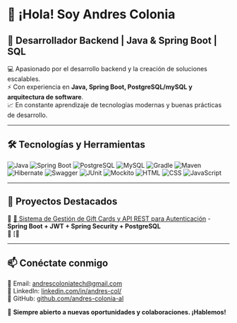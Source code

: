 # 👋 ¡Hola! Soy **Andres Colonia**  
## 🚀 Desarrollador Backend | Java & Spring Boot | SQL 

💻 Apasionado por el desarrollo backend y la creación de soluciones escalables.  
⚡ Con experiencia en **Java, Spring Boot, PostgreSQL/mySQL y arquitectura de software**.  
📈 En constante aprendizaje de tecnologías modernas y buenas prácticas de desarrollo.  

---

## 🛠️ **Tecnologías y Herramientas**  
![Java](https://img.shields.io/badge/Java-ED8B00?style=for-the-badge&logo=java&logoColor=white)
![Spring Boot](https://img.shields.io/badge/Spring_Boot-6DB33F?style=for-the-badge&logo=spring-boot&logoColor=white)
![PostgreSQL](https://img.shields.io/badge/PostgreSQL-316192?style=for-the-badge&logo=postgresql&logoColor=white)
![MySQL](https://img.shields.io/badge/MySQL-4479A1?style=for-the-badge&logo=mysql&logoColor=white)
![Gradle](https://img.shields.io/badge/Gradle-02303A?style=for-the-badge&logo=gradle&logoColor=white)
![Maven](https://img.shields.io/badge/Maven-C71A36?style=for-the-badge&logo=apache-maven&logoColor=white)
![Hibernate](https://img.shields.io/badge/Hibernate-59666C?style=for-the-badge&logo=hibernate&logoColor=white)
![Swagger](https://img.shields.io/badge/Swagger-85EA2D?style=for-the-badge&logo=swagger&logoColor=black)
![JUnit](https://img.shields.io/badge/JUnit-25A162?style=for-the-badge&logo=junit5&logoColor=white)
![Mockito](https://img.shields.io/badge/Mockito-5A5A5A?style=for-the-badge&logo=mockito&logoColor=white)
![HTML](https://img.shields.io/badge/HTML-E34F26?style=for-the-badge&logo=html5&logoColor=white)
![CSS](https://img.shields.io/badge/CSS-1572B6?style=for-the-badge&logo=css3&logoColor=white)
![JavaScript](https://img.shields.io/badge/JavaScript-F7DF1E?style=for-the-badge&logo=javascript&logoColor=black)

---

## 🚀 **Proyectos Destacados**  
🔹 [📌 Sistema de Gestión de Gift Cards y API REST para Autenticación](https://github.com/andres-colonia-al/proyecto-monolitico) - **Spring Boot + JWT + Spring Security + PostgreSQL**  
🔹 [📌 

---

## 📫 **Conéctate conmigo**  
📧 Email: [andrescoloniatech@gmail.com](mailto:andrescoloniatech@gmail.com)  
💼 LinkedIn: [linkedin.com/in/andres-col/](https://www.linkedin.com/in/andres-col/)  
🐙 GitHub: [github.com/andres-colonia-al](https://github.com/andres-colonia-al)  

🚀 **Siempre abierto a nuevas oportunidades y colaboraciones. ¡Hablemos!**  
